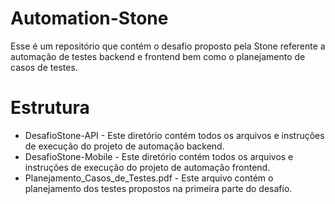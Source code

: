 # Automation-Stone

Esse é um repositório que contém o desafio proposto pela Stone referente a automação de testes backend e frontend bem como o planejamento de casos de testes.

# Estrutura

- DesafioStone-API -    Este diretório contém todos os arquivos e instruções de execução do projeto de automação backend.
- DesafioStone-Mobile - Este diretório contém todos os arquivos e instruções de execução do projeto de automação frontend.
- Planejamento_Casos_de_Testes.pdf - Este arquivo contém o planejamento dos testes propostos na primeira parte do desafio.


